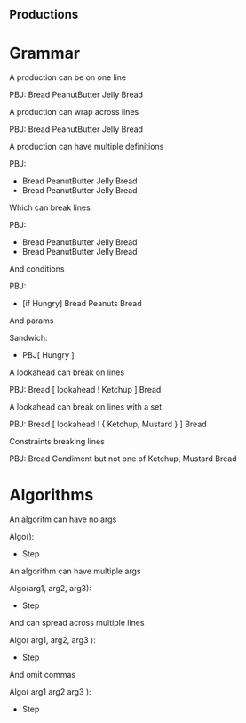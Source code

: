 Productions
-----------

# Grammar

A production can be on one line

PBJ: Bread PeanutButter Jelly Bread

A production can wrap across lines

PBJ:
  Bread PeanutButter
    Jelly Bread

A production can have multiple definitions

PBJ:
  - Bread PeanutButter Jelly Bread
  - Bread PeanutButter Jelly Bread

Which can break lines

PBJ:
  - Bread PeanutButter
    Jelly Bread
  - Bread PeanutButter Jelly Bread

And conditions

PBJ:
  - [if
    Hungry]
    Bread
    Peanuts
    Bread

And params

Sandwich:
  - PBJ[
    Hungry
    ]

A lookahead can break on lines

PBJ: Bread [
  lookahead
  !
  Ketchup
  ] Bread

A lookahead can break on lines with a set

PBJ: Bread [
  lookahead
  !
  {
  Ketchup,
  Mustard
  }
  ] Bread

Constraints breaking lines

PBJ: Bread
  Condiment
  but
  not
  one
  of
  Ketchup,
  Mustard
  Bread

# Algorithms

An algoritm can have no args

Algo():
  - Step

An algorithm can have multiple args

Algo(arg1, arg2, arg3):
  - Step

And can spread across multiple lines

Algo(
  arg1,
  arg2,
  arg3
):
  - Step

And omit commas

Algo(
  arg1
  arg2
  arg3
):
  - Step
